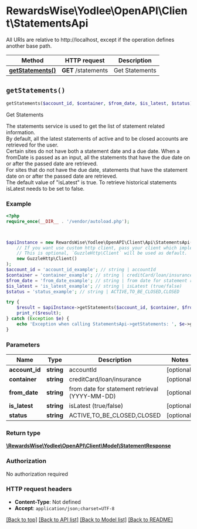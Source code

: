 # RewardsWise\Yodlee\OpenAPI\Client\StatementsApi

All URIs are relative to http://localhost, except if the operation defines another base path.

| Method | HTTP request | Description |
| ------------- | ------------- | ------------- |
| [**getStatements()**](StatementsApi.md#getStatements) | **GET** /statements | Get Statements |


## `getStatements()`

```php
getStatements($account_id, $container, $from_date, $is_latest, $status): \RewardsWise\Yodlee\OpenAPI\Client\Model\StatementResponse
```

Get Statements

The statements service is used to get the list of statement related information. <br>By default, all the latest statements of active and to be closed accounts are retrieved for the user. <br>Certain sites do not have both a statement date and a due date. When a fromDate is passed as an input, all the statements that have the due date on or after the passed date are retrieved. <br>For sites that do not have the due date, statements that have the statement date on or after the passed date are retrieved. <br>The default value of \"isLatest\" is true. To retrieve historical statements isLatest needs to be set to false.<br>

### Example

```php
<?php
require_once(__DIR__ . '/vendor/autoload.php');



$apiInstance = new RewardsWise\Yodlee\OpenAPI\Client\Api\StatementsApi(
    // If you want use custom http client, pass your client which implements `GuzzleHttp\ClientInterface`.
    // This is optional, `GuzzleHttp\Client` will be used as default.
    new GuzzleHttp\Client()
);
$account_id = 'account_id_example'; // string | accountId
$container = 'container_example'; // string | creditCard/loan/insurance
$from_date = 'from_date_example'; // string | from date for statement retrieval (YYYY-MM-DD)
$is_latest = 'is_latest_example'; // string | isLatest (true/false)
$status = 'status_example'; // string | ACTIVE,TO_BE_CLOSED,CLOSED

try {
    $result = $apiInstance->getStatements($account_id, $container, $from_date, $is_latest, $status);
    print_r($result);
} catch (Exception $e) {
    echo 'Exception when calling StatementsApi->getStatements: ', $e->getMessage(), PHP_EOL;
}
```

### Parameters

| Name | Type | Description  | Notes |
| ------------- | ------------- | ------------- | ------------- |
| **account_id** | **string**| accountId | [optional] |
| **container** | **string**| creditCard/loan/insurance | [optional] |
| **from_date** | **string**| from date for statement retrieval (YYYY-MM-DD) | [optional] |
| **is_latest** | **string**| isLatest (true/false) | [optional] |
| **status** | **string**| ACTIVE,TO_BE_CLOSED,CLOSED | [optional] |

### Return type

[**\RewardsWise\Yodlee\OpenAPI\Client\Model\StatementResponse**](../Model/StatementResponse.md)

### Authorization

No authorization required

### HTTP request headers

- **Content-Type**: Not defined
- **Accept**: `application/json;charset=UTF-8`

[[Back to top]](#) [[Back to API list]](../../README.md#endpoints)
[[Back to Model list]](../../README.md#models)
[[Back to README]](../../README.md)
